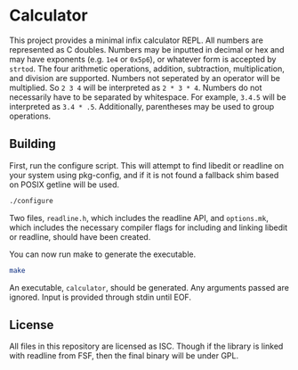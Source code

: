 # Calculator

This project provides a minimal infix calculator REPL. All numbers are represented as C doubles. Numbers may be
inputted in decimal or hex and may have exponents (e.g. `1e4` or `0x5p6`), or whatever form is accepted by `strtod`.
The four arithmetic operations, addition, subtraction, multiplication, and division are supported. Numbers not
seperated by an operator will be multiplied. So `2 3 4` will be interpreted as `2 * 3 * 4`. Numbers do not necessarily
have to be separated by whitespace. For example, `3.4.5` will be interpreted as `3.4 * .5`. Additionally, parentheses
may be used to group operations.

## Building

First, run the configure script. This will attempt to find libedit or readline on your system using pkg-config, and if
it is not found a fallback shim based on POSIX getline will be used.

```sh
./configure
```

Two files, `readline.h`, which includes the readline API, and `options.mk`, which includes the necessary compiler flags
for including and linking libedit or readline, should have been created.

You can now run make to generate the executable.

```sh
make
```

An executable, `calculator`, should be generated. Any arguments passed are ignored. Input is provided through stdin
until EOF.

## License

All files in this repository are licensed as ISC. Though if the library is linked with readline from FSF, then the
final binary will be under GPL.
